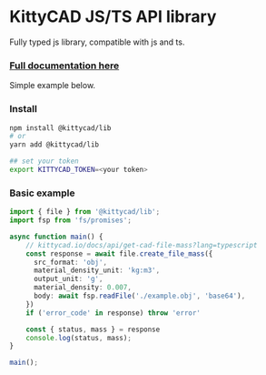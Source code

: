 # KittyCAD JS/TS API library

Fully typed js library, compatible with js and ts.

### [Full documentation here](https://zoo.dev/docs/api?lang=typescript)

Simple example below.

### Install

```bash
npm install @kittycad/lib
# or
yarn add @kittycad/lib

## set your token
export KITTYCAD_TOKEN=<your token>
```

### Basic example
```typescript
import { file } from '@kittycad/lib';
import fsp from 'fs/promises';

async function main() {
    // kittycad.io/docs/api/get-cad-file-mass?lang=typescript
    const response = await file.create_file_mass({
      src_format: 'obj',
      material_density_unit: 'kg:m3',
      output_unit: 'g',
      material_density: 0.007,
      body: await fsp.readFile('./example.obj', 'base64'),
    })
    if ('error_code' in response) throw 'error'

    const { status, mass } = response
    console.log(status, mass);
}

main();
```

